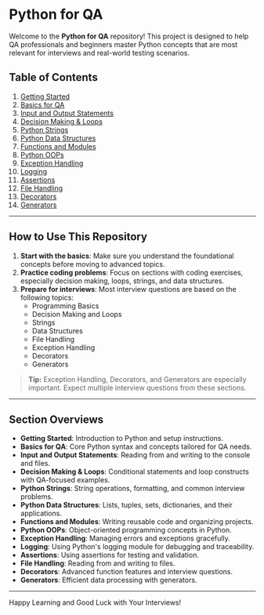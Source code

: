 
# Python for QA

Welcome to the **Python for QA** repository! This project is designed to help QA professionals and beginners master Python concepts that are most relevant for interviews and real-world testing scenarios.

## Table of Contents

1. [Getting Started](01_getting_started/README.md)
2. [Basics for QA](02_basics_for_qa/)
3. [Input and Output Statements](03_input_and_output_statements/)
4. [Decision Making & Loops](04_decision_making_loops/)
5. [Python Strings](05_python_strings/)
6. [Python Data Structures](06_python_data_structures/)
7. [Functions and Modules](07_functions_and_modules/)
8. [Python OOPs](08_python_oops/)
9. [Exception Handling](09_exception_handling/)
10. [Logging](10_logging/)
11. [Assertions](11_assertions/)
12. [File Handling](12_file_handling/)
13. [Decorators](13_decorators/)
14. [Generators](14_generators/)

---

## How to Use This Repository

1. **Start with the basics**: Make sure you understand the foundational concepts before moving to advanced topics.
2. **Practice coding problems**: Focus on sections with coding exercises, especially decision making, loops, strings, and data structures.
3. **Prepare for interviews**: Most interview questions are based on the following topics:
	- Programming Basics
	- Decision Making and Loops
	- Strings
	- Data Structures
	- File Handling
	- Exception Handling
	- Decorators
	- Generators

> **Tip:** Exception Handling, Decorators, and Generators are especially important. Expect multiple interview questions from these sections.

---

## Section Overviews

- **Getting Started**: Introduction to Python and setup instructions.
- **Basics for QA**: Core Python syntax and concepts tailored for QA needs.
- **Input and Output Statements**: Reading from and writing to the console and files.
- **Decision Making & Loops**: Conditional statements and loop constructs with QA-focused examples.
- **Python Strings**: String operations, formatting, and common interview problems.
- **Python Data Structures**: Lists, tuples, sets, dictionaries, and their applications.
- **Functions and Modules**: Writing reusable code and organizing projects.
- **Python OOPs**: Object-oriented programming concepts in Python.
- **Exception Handling**: Managing errors and exceptions gracefully.
- **Logging**: Using Python's logging module for debugging and traceability.
- **Assertions**: Using assertions for testing and validation.
- **File Handling**: Reading from and writing to files.
- **Decorators**: Advanced function features and interview questions.
- **Generators**: Efficient data processing with generators.

---

Happy Learning and Good Luck with Your Interviews!